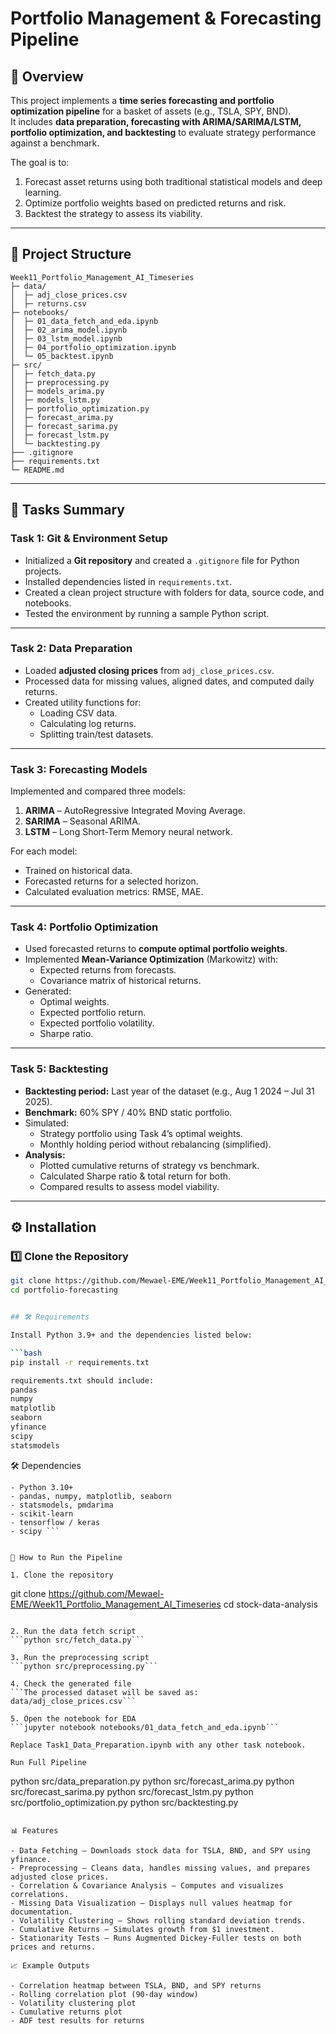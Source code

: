 # Portfolio Management & Forecasting Pipeline

## 📌 Overview
This project implements a **time series forecasting and portfolio optimization pipeline** for a basket of assets (e.g., TSLA, SPY, BND).  
It includes **data preparation, forecasting with ARIMA/SARIMA/LSTM, portfolio optimization, and backtesting** to evaluate strategy performance against a benchmark.

The goal is to:
1. Forecast asset returns using both traditional statistical models and deep learning.
2. Optimize portfolio weights based on predicted returns and risk.
3. Backtest the strategy to assess its viability.

---

## 📂 Project Structure

```
Week11_Portfolio_Management_AI_Timeseries
├─ data/
│  ├─ adj_close_prices.csv
│  ├─ returns.csv
├─ notebooks/
│  ├─ 01_data_fetch_and_eda.ipynb     
│  ├─ 02_arima_model.ipynb
│  ├─ 03_lstm_model.ipynb
│  ├─ 04_portfolio_optimization.ipynb
│  └─ 05_backtest.ipynb
├─ src/
│  ├─ fetch_data.py
│  ├─ preprocessing.py
│  ├─ models_arima.py
│  ├─ models_lstm.py
│  ├─ portfolio_optimization.py
│  ├─ forecast_arima.py
│  ├─ forecast_sarima.py
│  ├─ forecast_lstm.py
│  └─ backtesting.py
├── .gitignore
├── requirements.txt
└─ README.md
```


---

## 📜 Tasks Summary

### **Task 1: Git & Environment Setup**
- Initialized a **Git repository** and created a `.gitignore` file for Python projects.
- Installed dependencies listed in `requirements.txt`.
- Created a clean project structure with folders for data, source code, and notebooks.
- Tested the environment by running a sample Python script.

---

### **Task 2: Data Preparation**
- Loaded **adjusted closing prices** from `adj_close_prices.csv`.
- Processed data for missing values, aligned dates, and computed daily returns.
- Created utility functions for:
  - Loading CSV data.
  - Calculating log returns.
  - Splitting train/test datasets.

---

### **Task 3: Forecasting Models**
Implemented and compared three models:
1. **ARIMA** – AutoRegressive Integrated Moving Average.
2. **SARIMA** – Seasonal ARIMA.
3. **LSTM** – Long Short-Term Memory neural network.

For each model:
- Trained on historical data.
- Forecasted returns for a selected horizon.
- Calculated evaluation metrics: RMSE, MAE.

---

### **Task 4: Portfolio Optimization**
- Used forecasted returns to **compute optimal portfolio weights**.
- Implemented **Mean-Variance Optimization** (Markowitz) with:
  - Expected returns from forecasts.
  - Covariance matrix of historical returns.
- Generated:
  - Optimal weights.
  - Expected portfolio return.
  - Expected portfolio volatility.
  - Sharpe ratio.

---

### **Task 5: Backtesting**
- **Backtesting period:** Last year of the dataset (e.g., Aug 1 2024 – Jul 31 2025).
- **Benchmark:** 60% SPY / 40% BND static portfolio.
- Simulated:
  - Strategy portfolio using Task 4’s optimal weights.
  - Monthly holding period without rebalancing (simplified).
- **Analysis:**
  - Plotted cumulative returns of strategy vs benchmark.
  - Calculated Sharpe ratio & total return for both.
  - Compared results to assess model viability.

---

## ⚙️ Installation

### 1️⃣ Clone the Repository
```bash
git clone https://github.com/Mewael-EME/Week11_Portfolio_Management_AI_Timeseries
cd portfolio-forecasting


## 🛠 Requirements

Install Python 3.9+ and the dependencies listed below:

```bash
pip install -r requirements.txt

requirements.txt should include:
pandas
numpy
matplotlib
seaborn
yfinance
scipy
statsmodels
```
🛠️ Dependencies

```
- Python 3.10+
- pandas, numpy, matplotlib, seaborn
- statsmodels, pmdarima
- scikit-learn
- tensorflow / keras
- scipy ```


🚀 How to Run the Pipeline

1. Clone the repository
```
git clone https://github.com/Mewael-EME/Week11_Portfolio_Management_AI_Timeseries
cd stock-data-analysis
```

2. Run the data fetch script
```python src/fetch_data.py```

3. Run the preprocessing script
```python src/preprocessing.py```

4. Check the generated file
```The processed dataset will be saved as: data/adj_close_prices.csv```

5. Open the notebook for EDA
```jupyter notebook notebooks/01_data_fetch_and_eda.ipynb```

Replace Task1_Data_Preparation.ipynb with any other task notebook.

Run Full Pipeline
```
python src/data_preparation.py
python src/forecast_arima.py
python src/forecast_sarima.py
python src/forecast_lstm.py
python src/portfolio_optimization.py
python src/backtesting.py

```

📊 Features

- Data Fetching — Downloads stock data for TSLA, BND, and SPY using yfinance.
- Preprocessing — Cleans data, handles missing values, and prepares adjusted close prices.
- Correlation & Covariance Analysis — Computes and visualizes correlations.
- Missing Data Visualization — Displays null values heatmap for documentation.
- Volatility Clustering — Shows rolling standard deviation trends.
- Cumulative Returns — Simulates growth from $1 investment.
- Stationarity Tests — Runs Augmented Dickey-Fuller tests on both prices and returns.

📈 Example Outputs

- Correlation heatmap between TSLA, BND, and SPY returns
- Rolling correlation plot (90-day window)
- Volatility clustering plot
- Cumulative returns plot
- ADF test results for returns

